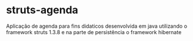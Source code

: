 struts-agenda
=============

Aplicação de agenda para fins didaticos desenvolvida em java utilizando o framework struts 1.3.8 
e na parte de persistência o framework hibernate
